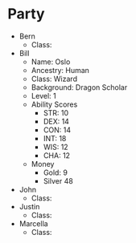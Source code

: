 # Party

* Bern
  * Class: 
* Bill
  * Name: Oslo
  * Ancestry: Human
  * Class: Wizard
  * Background: Dragon Scholar
  * Level: 1
  * Ability Scores
    * STR: 10
    * DEX: 14
    * CON: 14
    * INT: 18
    * WIS: 12
    * CHA: 12
  * Money
    * Gold: 9
    * Silver 48
* John
  * Class: 
* Justin
  * Class: 
* Marcella
  * Class: 
